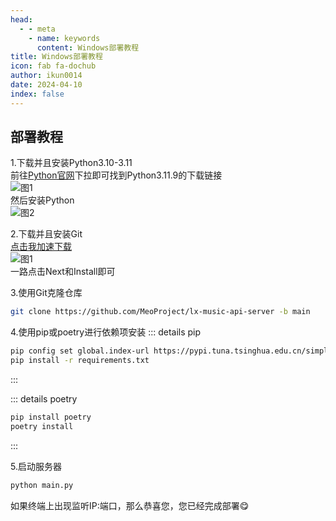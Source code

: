 ```yaml
---
head:
  - - meta
    - name: keywords
      content: Windows部署教程
title: Windows部署教程
icon: fab fa-dochub
author: ikun0014
date: 2024-04-10
index: false
---
```


## 部署教程

1.下载并且安装Python3.10-3.11  
前往[Python官网](https://www.python.org/downloads/release/python-3119)下拉即可找到Python3.11.9的下载链接  
![图1](https://img2.imgtp.com/2024/04/11/q3NfsbUp.png)  
然后安装Python  
![图2]()

2.下载并且安装Git  
[点击我加速下载](https://github.moeyy.xyz/github.com/git-for-windows/git/releases/download/v2.44.0.windows.1/Git-2.44.0-64-bit.exe)  
![图1](https://img2.imgtp.com/2024/04/11/Oa6RHDrb.png)  
一路点击Next和Install即可

3.使用Git克隆仓库
``` bash
git clone https://github.com/MeoProject/lx-music-api-server -b main
```

4.使用pip或poetry进行依赖项安装
::: details pip
``` bash
pip config set global.index-url https://pypi.tuna.tsinghua.edu.cn/simple(可选的操作)
pip install -r requirements.txt
```
:::  

::: details poetry
``` bash
pip install poetry
poetry install
```
:::

5.启动服务器
``` bash
python main.py
```  
如果终端上出现监听IP:端口，那么恭喜您，您已经完成部署:yum:
